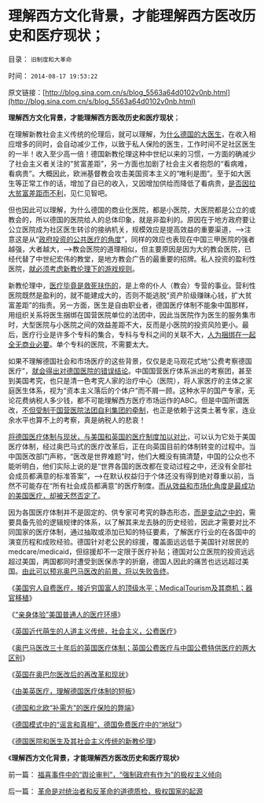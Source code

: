 # 理解西方文化背景，才能理解西方医改历史和医疗现状；

目录： `旧制度和大革命` 

时间： `2014-08-17 19:53:22` 

原文链接：[http://blog.sina.com.cn/s/blog_5563a64d0102v0nb.html](http://blog.sina.com.cn/s/blog_5563a64d0102v0nb.html)

**理解西方文化背景，才能理解西方医改历史和医疗现状**；

在理解新教社会主义传统的伦理后，就可以理解，为[什么德国的大医生](../../../2014/8/16/德国医院和医生及其社会主义传统的新教伦理；.md)，在收入相应增多的同时，会自动减少工作，以致于私人保险的医生，工作时间不足社区医生的一半！收入至少高一倍！德国新教伦理这种中世纪以来的习惯，一方面的确减少了社会主义者关注的“贫富差距”，另一方面也加剧了社会主义者抱怨的“看病难，看病贵”。大概因此，欧洲基督教会攻击美国资本主义的“唯利是图”。至于如大医生等正常工作的话，增加了自已的收入，又因增加供给而降低了看病贵，[是否因拉大贫富差距而不利](../../../2013/7/7/仇富，将人道主义的恶果，纯粹归罪于贫富差距.md)，见仁见智吧。

但也因此可以理解，为什么德国的商业化医院，都是小医院，大医院都是公立的或教会的，所以德国的医院给人的总体印象，就是非盈利的。原因在于地方政府要让公立医院成为社区医生转诊的接纳机关，规模效应是提高效益的重要渠道，——>注意这是从“[政府投资的公共医疗的角度](../../../2008/1/1/穷老百姓看病贵养活了公立医院和公务员公费医疗.md)”，同样的效应也表现在中国三甲医院的强者越强，大者越大，——>教会医院的道理相似，但主要原因是因为大的教会医院，已经代替了中世纪宏伟的教堂，是地方教会广告的最重要的招牌。私人投资的盈利性医院，[就必须考虑新教伦理下的游戏规则](../../../2014/1/26/天主教社会主义与大宪章针锋相对，及南美和马克思主义.md)。

新教伦理中，[医疗毕竟是救死扶伤的](../../../2011/8/27/基督教的反犹主义和马克思主义.md)，是上帝的仆人（教会）专营的事业。营利性医院既然是盈利的，就不能建成大的，否则不能逃脱“资产阶级赚昧心钱，扩大贫富差距”的指责。另一方面，医生是自由职业者，德国医疗体制不能象中国那样，用组织关系将医生捆绑在国营医院单位的法团中，因此当医院作为医生的服务集市时，大型医院与小医院之间的效益差距不大，反而是小医院的投资风险更小。最后，医疗行业是许多个专科的集合，专科与专科之间的关联不大，[人为捆绑在一起全无商业必要](../../../2010/8/1/医院院长是政治家；科主任是企业家商人.md)。单个专科的医院，不需要太大。

如果不理解德国社会和市场医疗的这些背景，仅仅是走马观花式地“公费考察德国医疗”，[就会得出对德国医院的错误结论](../../../2008/5/20/不要让企业的“被动摊派”变成“社会责任”.md)。中国国营医疗体系派出的考察团，甚至到美国考究，也只是清一色考究人家的治疗中心（医院），将人家医疗的主体之家庭医生体系，视为“资本主义落后的个体户”而不屑一顾。这种水平的国产专家，无论花费纳税人多少钱，都不可能理解西方医疗市场运作的ABC。但是中国所谓医改，[不但受制于国营医院法团自利集团的牵制](../../../2014/5/19/法团主义，及法团自利内部的集体主义精神.md)，也正是依赖于这类土著专家，连业余水平也算不上的考察，真是纳税人的悲哀！

[将德国医疗体制与现状，与美国和英国的医疗制度加以对比](../../../2014/8/13/由美英医疗，理解德国医疗体制的短板.md)，可以认为它处于美国医疗体制，经过奥巴马式的医疗改革后，正在向英国目前的体制转变的过程中。当中国医改部门声称，“医改是世界难题”时，他们大概没有搞清楚，中国的公众也不能听明白，他们实际上说的是“世界各国的医改都在变动过程之中，还没有全部社会成员都满意的标准答案”，——>在默认权益归于个体还没有得到绝对尊重以前，当然不可能存在“所有社会成员都满意”的医疗制度。[而从效益和市场化角度是最成功的美国医疗，却被天然否定了](../../../2014/8/9/“亲身体验”美国普通居民的医疗环境.md)。

因为各国医疗体制并不是固定的、供专家可考究的静态形态，[而是变动之中的](../../../2014/7/8/民粹公知“西方医疗免费，高福利”，全部是口径迥异的乌托邦.md)，需要具备先验的逻辑规律的体系，以了解其来龙去脉的历史经验，因此才需要对比不同国家的医疗体制，通过抽取或添加已知的特征要素，了解医疗行业的在各国中的演变历程和成败经验。德国针对老公民的综援，覆盖面远远低于美国针对居民的medcare/medicaid，但综援却不一定限于医疗补贴；德国对公立医院的投资远远超过美国，两国都同时遭受到医保赤字的折磨，德国人因此的痛苦也远远超过美国。[由此可以预兆奥巴马医改的前景，将以失败告终](../../../2014/2/8/读透奥巴马医改中的看不懂，medicare／medicaid.md)。

《[美国穷人自费医疗，接近穷国富人的顶级水平；MedicalTourism及其商机；器官移植](../../../2014/8/8/美国穷人自费优质医疗，MedicalTourism，后发优势和无比的优越性.md)》

《[“亲身体验”美国普通人的医疗环境](../../../2014/8/9/“亲身体验”美国普通居民的医疗环境.md)》

《[英国近代萌生的人道主义传统，社会主义，公费医疗](../../../2014/8/10/英国近代萌生的人道主义传统，社会主义，公费医疗.md)》

《[奥巴马医改三十年后的英国医疗体制；英国公费医疗与中国公费特供医疗的两大区别](../../../2014/8/11/奥巴马医改三十年后的英国医疗体制.md)》

《[英国在奥巴尔医改后的再改革和现状](../../../2014/8/12/英国在奥巴尔医改后的再改革和现状.md)》

《[由美英医疗，理解德国医疗体制的短板](../../../2014/8/13/由美英医疗，理解德国医疗体制的短板.md)》

《[德国和北欧“补需方”的医疗保险的弊端](../../../2014/8/14/德国和北欧“补需方”的医疗保险的弊端.md)》

《[德国模式中的“谣言和真相”，德国免费医疗中的“地狱”](../../../2014/8/15/德国模式中的“谣言和真相”，德国免费医疗中的“地狱”；.md)》

《[德国医院和医生及其社会主义传统的新教伦理](../../../2014/8/16/德国医院和医生及其社会主义传统的新教伦理；.md)》

《**理解西方文化背景，才能理解西方医改历史和医疗现状**》

前一篇： [福喜事件中的“舆论审判”，“强制政府有作为”的极权主义倾向](../../../2014/8/17/福喜事件中的“舆论审判”，“强制政府有作为”的极权主义倾向.md)

后一篇： [革命是对统治者和反革命的道德质检，极权国家的起源](../../../2014/8/16/革命是对统治者和反革命的道德质检，极权国家的起源.md)

